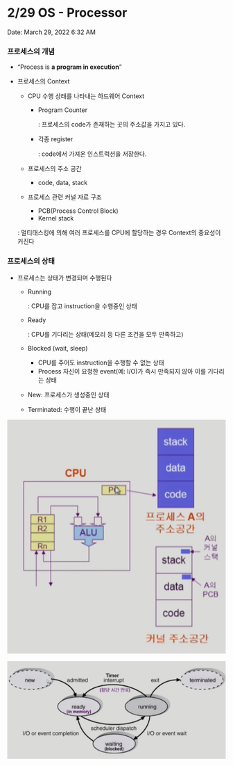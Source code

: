 # 2/29 OS - Processor

Date: March 29, 2022 6:32 AM

### 프로세스의 개념

- “Process is **a program in execution**”
- 프로세스의 Context
    - CPU 수행 상태를 나타내는 하드웨어 Context
        - Program Counter
            
            : 프로세스의 code가 존재하는 곳의 주소값을 가지고 있다.
            
        - 각종 register
            
            : code에서 가져온 인스트럭션을 저장한다.
            
    - 프로세스의 주소 공간
        - code, data, stack
    - 프로세스 관련 커널 자료 구조
        - PCB(Process Control Block)
        - Kernel stack
    
    : 멀티태스킹에 의해 여러 프로세스를 CPU에 할당하는 경우 Context의 중요성이 커진다
    

### 프로세스의 상태

- 프로세스는 상태가 변경되며 수행된다
    - Running
        
        : CPU를 잡고 instruction을 수행중인 상태
        
    - Ready
        
        : CPU를 기다리는 상태(메모리 등 다른 조건을 모두 만족하고)
        
    - Blocked (wait, sleep)
        - CPU를 주어도 instruction을 수행할 수 없는 상태
        - Process 자신이 요청한 event(예: I/O)가 즉시 만족되지 않아 이를 기다리는 상태
    - New: 프로세스가 생성중인 상태
    - Terminated: 수행이 끝난 상태

![스크린샷 2022-03-29 오전 6.36.12.png](1.png)

![스크린샷 2022-03-29 오전 6.51.52.png](2.png)